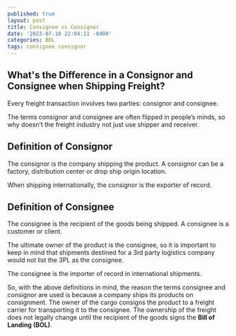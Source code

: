 ```yaml
---
published: true
layout: post
title: Consignee vs Consignor
date: '2023-07-10 22:04:11 -0400'
categories: BOL
tags: consignee consignor
---
```


## What's the Difference in a Consignor and Consignee when Shipping Freight?
Every freight transaction involves two parties: consignor and consignee.

The terms consignor and consignee are often flipped in people’s minds, so why doesn’t the freight industry not just use shipper and receiver.

## Definition of Consignor
The consignor is the company shipping the product.  A consignor can be a factory, distribution center or drop ship origin location.

When shipping internationally, the consignor is the exporter of record.

## Definition of Consignee
The consignee is the recipient of the goods being shipped.  A consignee is a customer or client.  

The ultimate owner of the product is the consignee, so it is important to keep in mind that shipments destined for a 3rd party logistics company would not list the 3PL as the consignee. 

The consignee is the importer of record in international shipments.

So, with the above definitions in mind, the reason the terms consignee and consignor are used is because a company ships its products on consignment.  The owner of the cargo consigns the product to a freight carrier for transporting it to the consignee. The ownership of the freight does not legally change until the recipient of the goods signs the **Bill of Landing (BOL)**.

